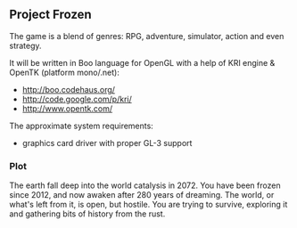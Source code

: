 ## Project Frozen

The game is a blend of genres: RPG, adventure, simulator, action and even strategy.

It will be written in Boo language for OpenGL with a help of KRI engine & OpenTK (platform mono/.net):

- http://boo.codehaus.org/
- http://code.google.com/p/kri/
- http://www.opentk.com/ 

The approximate system requirements:
- graphics card driver with proper GL-3 support 

### Plot

The earth fall deep into the world catalysis in 2072. You have been frozen since 2012, and now awaken after 280 years of dreaming. The world, or what's left from it, is open, but hostile. You are trying to survive, exploring it and gathering bits of history from the rust.
